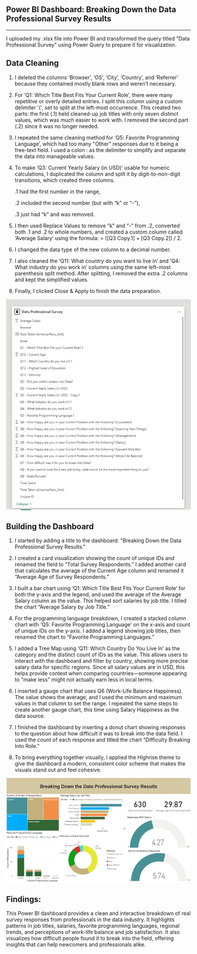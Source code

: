 ## Power BI Dashboard: Breaking Down the Data Professional Survey Results
---
  I uploaded my .xlsx file into Power BI and transformed the query titled "Data Professional Survey" using Power Query to prepare it for visualization.

## Data Cleaning
1. I deleted the columns ‘Browser’, ‘OS’, ‘City’, ‘Country’, and ‘Referrer’ because they contained mostly blank rows and weren’t necessary.

2. For ‘Q1: Which Title Best Fits Your Current Role’, there were many repetitive or overly detailed entries. I split this column using a custom delimiter '(', set to split at the left-most occurrence. This created two parts: the first (.1) held cleaned-up job titles with only seven distinct values, which was much easier to work with. I removed the second part (.2) since it was no longer needed.

3. I repeated the same cleaning method for ‘Q5: Favorite Programming Language’, which had too many "Other" responses due to it being a free-text field. I used a colon : as the delimiter to simplify and separate the data into manageable values.

4. To make ‘Q3: Current Yearly Salary (in USD)’ usable for numeric calculations, I duplicated the column and split it by digit-to-non-digit transitions, which created three columns.

    .1 had the first number in the range,

    .2 included the second number (but with “k” or “-”),

    .3 just had “k” and was removed.
5. I then used Replace Values to remove “k” and “-” from .2, converted both .1 and .2 to whole numbers, and created a custom column called ‘Average Salary’ using the formula:
= ([Q3 Copy.1] + [Q3 Copy.2]) / 2.
6. I changed the data type of the new column to a decimal number.

7. I also cleaned the ‘Q11: What country do you want to live in’ and ‘Q4: What industry do you work in’ columns using the same left-most parenthesis split method. After splitting, I removed the extra .2 columns and kept the simplified values.

8. Finally, I clicked Close & Apply to finish the data preparation.

![FinishedColumns](https://github.com/philoooo/Power-BI-Survey-Data-/blob/main/prof2.PNG)

## Building the Dashboard
1. I started by adding a title to the dashboard: "Breaking Down the Data Professional Survey Results."

2. I created a card visualization showing the count of unique IDs and renamed the field to “Total Survey Respondents.” I added another card that calculates the average of the Current Age column and renamed it “Average Age of Survey Respondents.”

3. I built a bar chart using ‘Q1: Which Title Best Fits Your Current Role’ for both the y-axis and the legend, and used the average of the Average Salary column as the value. This helped sort salaries by job title. I titled the chart “Average Salary by Job Title.”

4. For the programming language breakdown, I created a stacked column chart with ‘Q5: Favorite Programming Language’ on the x-axis and count of unique IDs on the y-axis. I added a legend showing job titles, then renamed the chart to “Favorite Programming Languages.”

5. I added a Tree Map using ‘Q11: Which Country Do You Live In’ as the category and the distinct count of IDs as the value. This allows users to interact with the dashboard and filter by country, showing more precise salary data for specific regions. Since all salary values are in USD, this helps provide context when comparing countries—someone appearing to "make less" might not actually earn less in local terms.

6. I inserted a gauge chart that uses Q6 (Work-Life Balance Happiness). The value shows the average, and I used the minimum and maximum values in that column to set the range. I repeated the same steps to create another gauge chart, this time using Salary Happiness as the data source.

7. I finished the dashboard by inserting a donut chart showing responses to the question about how difficult it was to break into the data field. I used the count of each response and titled the chart “Difficulty Breaking Into Role.”

8. To bring everything together visually, I applied the Highrise theme to give the dashboard a modern, consistent color scheme that makes the visuals stand out and feel cohesive.

![Dashboard](https://github.com/philoooo/Power-BI-Survey-Data-/blob/main/prof1.PNG)
   
## Findings:
This Power BI dashboard provides a clean and interactive breakdown of real survey responses from professionals in the data industry. It highlights patterns in job titles, salaries, favorite programming languages, regional trends, and perceptions of work-life balance and job satisfaction. It also visualizes how difficult people found it to break into the field, offering insights that can help newcomers and professionals alike.
